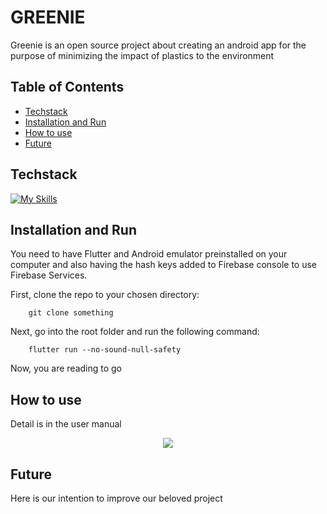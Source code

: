 # GREENIE
<!-- <h1 align="center" >
  <img src="https://res.cloudinary.com/dbmzwv11o/image/upload/v1672327217/317624990_1543751562704550_2983191269299183844_n_jan2lh.png" style="height: 100px; widht: 1000px">
</h1> -->
<!-- [![Project Status]] -->

Greenie is an open source project about creating an android app for the purpose of minimizing the impact of plastics to the environment


## Table of Contents

* [Techstack](#techstack)
* [Installation and Run](#installation-and-run)
* [How to use](#how-to-use)
* [Future](#future)

## Techstack
[![My Skills](https://skillicons.dev/icons?i=firebase,flutter,nodejs,vscode,figma,idea)](https://skillicons.dev)

## Installation and Run
You need to have Flutter and Android emulator preinstalled on your computer and also having the hash keys added to Firebase console to use Firebase Services.

First, clone the repo to your chosen directory:

        git clone something

Next, go into the root folder and run the following command:

        flutter run --no-sound-null-safety
Now, you are reading to go

## How to use

Detail is in the user manual

<p align="center"><img src="https://res.cloudinary.com/dbmzwv11o/image/upload/v1672288810/321238346_3035218186783774_432180311113933125_n_z8v0yx.png"/></p>

## Future
Here is our intention to improve our beloved project
 
